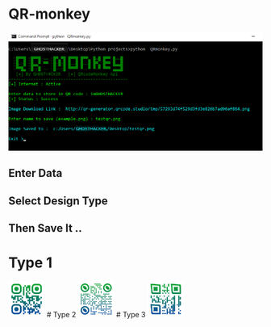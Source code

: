 <h1> QR-monkey </h1>

![screenshot](https://github.com/GH0STH4CKER/QR-monkey/blob/master/qrmonkeypython2.png?raw=true)

<h2> Enter Data </h2>
<h2> Select Design Type </h2>
<h2> Then Save It .. </h2> 

# Type 1
<img src="https://github.com/GH0STH4CKER/QR-monkey/blob/master/qrmType1.png" width="72">
# Type 2
<img src="https://github.com/GH0STH4CKER/QR-monkey/blob/master/qrmType2.png" width="72">
# Type 3
<img src="https://github.com/GH0STH4CKER/QR-monkey/blob/master/qrmType3.png" width="72">
